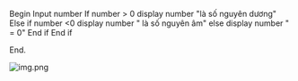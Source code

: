 Begin
Input number
If number > 0
display number "là số nguyên dương"
Else if number <0
display number " là số nguyên âm"
else
display number " = 0"
End if
End if

End.

![img.png](img.png)